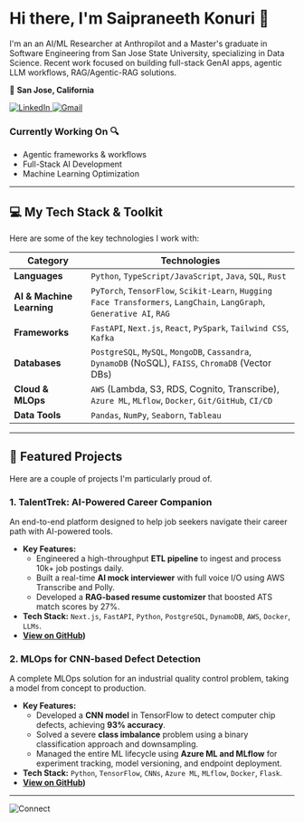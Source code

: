 # Hi there, I'm Saipraneeth Konuri 👋

I'm an an AI/ML Researcher at Anthropilot and a Master's graduate in Software Engineering from San Jose State University, specializing in Data Science. Recent work focused on building full-stack GenAI apps, agentic LLM workflows, RAG/Agentic-RAG solutions.

📍 **San Jose, California**  

<p align="left">
  <a href="https://www.linkedin.com/in/sai-praneeth-konuri/" target="_blank">
    <img src="https://img.shields.io/badge/LinkedIn-0077B5?style=for-the-badge&logo=linkedin&logoColor=white" alt="LinkedIn"/>
  </a>
  <a href="mailto:saipraneethk18@gmail.com">
    <img src="https://img.shields.io/badge/Gmail-D14836?style=for-the-badge&logo=gmail&logoColor=white" alt="Gmail"/>
  </a>
</p>

### Currently Working On 🔍

- Agentic frameworks & workflows
- Full-Stack AI Development
- Machine Learning Optimization



---

## 💻 My Tech Stack & Toolkit

Here are some of the key technologies I work with:

| Category                  | Technologies                                                                                                                             |
| ------------------------- | ---------------------------------------------------------------------------------------------------------------------------------------- |
| **Languages**             | `Python`, `TypeScript/JavaScript`, `Java`, `SQL`, `Rust`                                                                                   |
| **AI & Machine Learning**   | `PyTorch`, `TensorFlow`, `Scikit-Learn`, `Hugging Face Transformers`, `LangChain`, `LangGraph`, `Generative AI`, `RAG`                       |
| **Frameworks**            | `FastAPI`, `Next.js`, `React`, `PySpark`, `Tailwind CSS`, `Kafka`                                                                          |
| **Databases**             | `PostgreSQL`, `MySQL`, `MongoDB`, `Cassandra`, `DynamoDB` (NoSQL), `FAISS`, `ChromaDB` (Vector DBs)                                         |
| **Cloud & MLOps**         | `AWS` (Lambda, S3, RDS, Cognito, Transcribe), `Azure ML`, `MLflow`, `Docker`, `Git/GitHub`, `CI/CD`                                         |
| **Data Tools**            | `Pandas`, `NumPy`, `Seaborn`, `Tableau`                                                                                                    |

---

## 🔧 Featured Projects

Here are a couple of projects I'm particularly proud of.

### 1. TalentTrek: AI-Powered Career Companion
An end-to-end platform designed to help job seekers navigate their career path with AI-powered tools.

-   **Key Features:**
    -   Engineered a high-throughput **ETL pipeline** to ingest and process 10k+ job postings daily.
    -   Built a real-time **AI mock interviewer** with full voice I/O using AWS Transcribe and Polly.
    -   Developed a **RAG-based resume customizer** that boosted ATS match scores by 27%.
-   **Tech Stack:** `Next.js`, `FastAPI`, `Python`, `PostgreSQL`, `DynamoDB`, `AWS`, `Docker`, `LLMs`.
-   **[View on GitHub](https://github.com/Praneeth-18/TalentTrek-AI-Powered-Career-Companion))** 

### 2. MLOps for CNN-based Defect Detection
A complete MLOps solution for an industrial quality control problem, taking a model from concept to production.

-   **Key Features:**
    -   Developed a **CNN model** in TensorFlow to detect computer chip defects, achieving **93% accuracy**.
    -   Solved a severe **class imbalance** problem using a binary classification approach and downsampling.
    -   Managed the entire ML lifecycle using **Azure ML and MLflow** for experiment tracking, model versioning, and endpoint deployment.
-   **Tech Stack:** `Python`, `TensorFlow`, `CNNs`, `Azure ML`, `MLflow`, `Docker`, `Flask`.
-   **[View on GitHub](https://github.com/Samarth-Sharma-G/258_Final_Project))** 

---

<!--
## 📊 My GitHub Stats

<p align="center">
  <img src="https://github-readme-stats.vercel.app/api?username=Praneeth-18&show_icons=true&theme=dracula&include_all_commits=true&count_private=true" alt="Praneeth-18's GitHub Stats" />
  <img src="https://github-readme-stats.vercel.app/api/top-langs/?username=Praneeth-18&layout=compact&langs_count=8&theme=dracula" alt="Top Languages" />
</p>
-->

![Connect](https://media4.giphy.com/media/v1.Y2lkPTc5MGI3NjExdjRvcGVtMHh5a2Nkb3Vrd3kwdHpyMjV4ZDhmamd2bThmMno5YXVlcSZlcD12MV9pbnRlcm5hbF9naWZfYnlfaWQmY3Q9Zw/LaVp0AyqR5bGsC5Cbm/giphy.webp)


<!--
**Praneeth-18/Praneeth-18** is a ✨ _special_ ✨ repository because its `README.md` (this file) appears on your GitHub profile.

Here are some ideas to get you started:

- 🔭 I’m currently working on ...
- 🌱 I’m currently learning ...
- 👯 I’m looking to collaborate on ...
- 🤔 I’m looking for help with ...
- 💬 Ask me about ...
- 📫 How to reach me: ...
- 😄 Pronouns: ...
- ⚡ Fun fact: ...
-->
